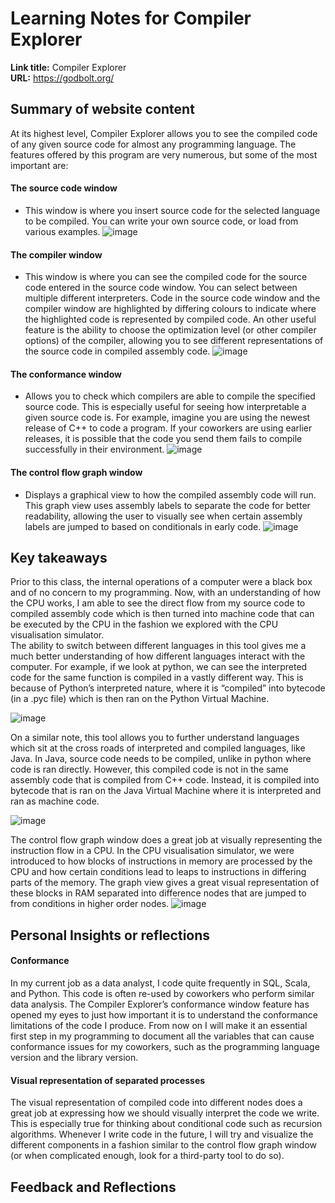 # Learning Notes for Compiler Explorer
**Link title:** Compiler Explorer  
**URL:** https://godbolt.org/

## Summary of website content 
At its highest level, Compiler Explorer allows you to see the compiled code of any given source code for almost any programming language. The features offered by this program are very numerous, but some of the most important are:
#### The source code window
  -	This window is where you insert source code for the selected language to be compiled. You can write your own source code, or load from various examples.
![image](https://github.com/np-ontariotech/Learning-Documentation/assets/175245621/44a80083-dc83-41bd-bb4f-865748210c8a)

####	The compiler window
  -	This window is where you can see the compiled code for the source code entered in the source code window. You can select between multiple different interpreters. Code in the source code window and the compiler window are highlighted by differing colours to indicate where the highlighted code is represented by compiled code. An other useful feature is the ability to choose the optimization level (or other compiler options) of the compiler, allowing you to see different representations of the source code in compiled assembly code.
![image](https://github.com/np-ontariotech/Learning-Documentation/assets/175245621/96d9adf9-f70f-4b8b-96e8-410b6d1ae66c)

 #### The conformance window
-	Allows you to check which compilers are able to compile the specified source code. This is especially useful for seeing how interpretable a given source code is. For example, imagine you are using the newest release of C++ to code a program. If your coworkers are using earlier releases, it is possible that the code you send them fails to compile successfully in their environment.
![image](https://github.com/np-ontariotech/Learning-Documentation/assets/175245621/a05bea7f-cb4f-47e6-9572-83b8810837af)

#### The control flow graph window
-	Displays a graphical view to how the compiled assembly code will run. This graph view uses assembly labels to separate the code for better readability, allowing the user to visually see when certain assembly labels are jumped to based on conditionals in early code.
![image](https://github.com/np-ontariotech/Learning-Documentation/assets/175245621/30eaec72-80d0-4d26-8582-ec46265fa68b)

## Key takeaways
Prior to this class, the internal operations of a computer were a black box and of no concern to my programming. Now, with an understanding of how the CPU works, I am able to see the direct flow from my source code to compiled assembly code which is then turned into machine code that can be executed by the CPU in the fashion we explored with the CPU visualisation simulator.  
The ability to switch between different languages in this tool gives me a much better understanding of how different languages interact with the computer. For example, if we look at python, we can see the interpreted code for the same function is compiled in a vastly different way. This is because of Python’s interpreted nature, where it is “compiled” into bytecode (in a .pyc file) which is then ran on the Python Virtual Machine.

![image](https://github.com/np-ontariotech/Learning-Documentation/assets/175245621/ad7e81b9-b124-40e9-abfb-b02163226866)

On a similar note, this tool allows you to further understand languages which sit at the cross roads of interpreted and compiled languages, like Java. In Java, source code needs to be compiled, unlike in python where code is ran directly. However, this compiled code is not in the same assembly code that is compiled from C++ code. Instead, it is compiled into bytecode that is ran on the Java Virtual Machine where it is interpreted and ran as machine code.

![image](https://github.com/np-ontariotech/Learning-Documentation/assets/175245621/8bab6df1-1560-476e-a4fe-24f811c13f9c)

The control flow graph window does a great job at visually representing the instruction flow in a CPU. In the CPU visualisation simulator, we were introduced to how blocks of instructions in memory are processed by the CPU and how certain conditions lead to leaps to instructions in differing parts of the memory. The graph view gives a great visual representation of these blocks in RAM separated into difference nodes that are jumped to from conditions in higher order nodes.
![image](https://github.com/np-ontariotech/Learning-Documentation/assets/175245621/98a39663-c22b-47d5-9407-aa0edb622336)


## Personal Insights or reflections
#### Conformance
In my current job as a data analyst, I code quite frequently in SQL, Scala, and Python. This code is often re-used by coworkers who perform similar data analysis. The Compiler Explorer’s conformance window feature has opened my eyes to just how important it is to understand the conformance limitations of the code I produce. From now on I will make it an essential first step in my programming to document all the variables that can cause conformance issues for my coworkers, such as the programming language version and the library version.

#### Visual representation of separated processes
The visual representation of compiled code into different nodes does a great job at expressing how we should visually interpret the code we write. This is especially true for thinking about conditional code such as recursion algorithms. Whenever I write code in the future, I will try and visualize the different components in a fashion similar to the control flow graph window (or when complicated enough, look for a third-party tool to do so).

## Feedback and Reflections
